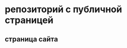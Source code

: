 # репозиторий с публичной страницей 

## страница сайта
<!-- вствить ссылку на публиную страницу -->